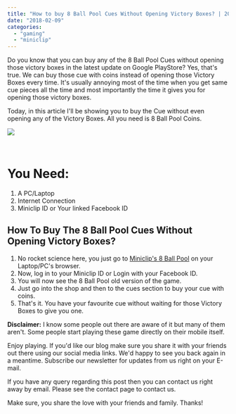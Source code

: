 ```yaml
---
title: "How to buy 8 Ball Pool Cues Without Opening Victory Boxes? | 2018"
date: "2018-02-09"
categories: 
  - "gaming"
  - "miniclip"
---
```


Do you know that you can buy any of the 8 Ball Pool Cues without opening those victory boxes in the latest update on Google PlayStore? Yes, that's true. We can buy those cue with coins instead of opening those Victory Boxes every time. It's usually annoying most of the time when you get same cue pieces all the time and most importantly the time it gives you for opening those victory boxes.

Today, in this article I'll be showing you to buy the Cue without even opening any of the Victory Boxes. All you need is 8 Ball Pool Coins.

[![](images/billiard-sport-pool-cue-364266.jpeg)](https://static.pexels.com/photos/364266/billiard-sport-pool-cue-364266.jpeg)

 

# You Need:

1. A PC/Laptop
2. Internet Connection
3. Miniclip ID or Your linked Facebook ID

## How To Buy The 8 Ball Pool Cues Without Opening Victory Boxes?

1. No rocket science here, you just go to [Miniclip's 8 Ball Pool](https://www.miniclip.com/games/8-ball-pool-multiplayer/en/) on your Laptop/PC's browser.
2. Now, log in to your Miniclip ID or Login with your Facebook ID.
3. You will now see the 8 Ball Pool old version of the game.
4. Just go into the shop and then to the cues section to buy your cue with coins.
5. That's it. You have your favourite cue without waiting for those Victory Boxes to give you one.

**Disclaimer:** I know some people out there are aware of it but many of them aren't. Some people start playing these game directly on their mobile itself.

Enjoy playing. If you'd like our blog make sure you share it with your friends out there using our social media links. We'd happy to see you back again in a meantime. Subscribe our newsletter for updates from us right on your E-mail.

If you have any query regarding this post then you can contact us right away by email. Please see the contact page to contact us.

Make sure, you share the love with your friends and family. Thanks!
